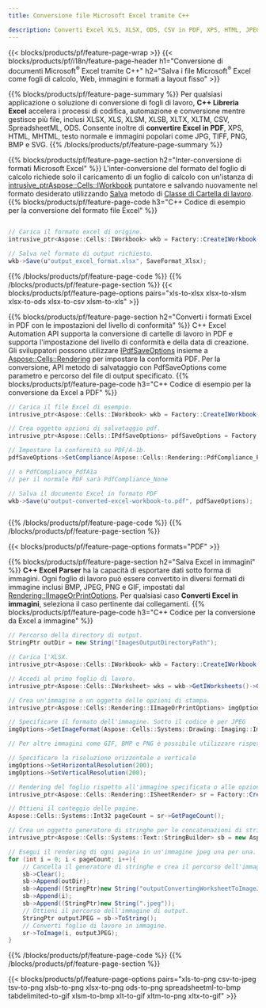 ```yaml
---
title: Conversione file Microsoft Excel tramite C++ 

description: Converti Excel XLS, XLSX, ODS, CSV in PDF, XPS, HTML, JPEG e altri formati con poche righe di codice C++.
---
```

{{< blocks/products/pf/feature-page-wrap >}}
{{< blocks/products/pf/i18n/feature-page-header h1="Conversione di documenti Microsoft<sup>&reg;</sup> Excel tramite C++" h2="Salva i file Microsoft<sup>&reg;</sup> Excel come fogli di calcolo, Web, immagini e formati a layout fisso" >}}

{{% blocks/products/pf/feature-page-summary %}}
Per qualsiasi applicazione o soluzione di conversione di fogli di lavoro, **C++ Libreria Excel** accelera i processi di codifica, automazione e conversione mentre gestisce più file, inclusi XLSX, XLS, XLSM, XLSB, XLTX, XLTM, CSV, SpreadsheetML, ODS. Consente inoltre di **convertire Excel in PDF**, XPS, HTML, MHTML, testo normale e immagini popolari come JPG, TIFF, PNG, BMP e SVG.
{{% /blocks/products/pf/feature-page-summary %}}

{{% blocks/products/pf/feature-page-section h2="Inter-conversione di formati Microsoft Excel" %}}
L'inter-conversione del formato del foglio di calcolo richiede solo il caricamento di un foglio di calcolo con un'istanza di [ intrusive_ptr<Aspose::Cells::IWorkbook>](https://reference.aspose.com/cells/cpp/class/aspose.cells.i_workbook) puntatore e salvando nuovamente nel formato desiderato utilizzando [Salva](https://reference.aspose.com/cells/cpp/class/aspose.cells.i_workbook#a9460f52a2dec8f4bf623a4905167d997) metodo di [Classe di Cartella di lavoro](https://reference.aspose.com/cells/cpp/class/aspose.cells.i_workbook).
{{% blocks/products/pf/feature-page-code h3="C++ Codice di esempio per la conversione del formato file Excel" %}}

```cs

// Carica il formato excel di origine.
intrusive_ptr<Aspose::Cells::IWorkbook> wkb = Factory::CreateIWorkbook(u"src_excel_file.xls");

// Salva nel formato di output richiesto.
wkb->Save(u"output_excel_format.xlsx", SaveFormat_Xlsx);


```
{{% /blocks/products/pf/feature-page-code %}}
{{% /blocks/products/pf/feature-page-section %}}
{{< blocks/products/pf/feature-page-options pairs="xls-to-xlsx xlsx-to-xlsm xlsx-to-ods xlsx-to-csv xlsm-to-xls" >}}


{{% blocks/products/pf/feature-page-section h2="Converti i formati Excel in PDF con le impostazioni del livello di conformità" %}}
C++ Excel Automation API supporta la conversione di cartelle di lavoro in PDF e supporta l'impostazione del livello di conformità e della data di creazione. Gli sviluppatori possono utilizzare [IPdfSaveOptions](https://reference.aspose.com/cells/cpp/class/aspose.cells.i_pdf_save_options) insieme a [Aspose::Cells::Rendering](https://reference.aspose.com/cells/cpp/namespace/aspose.cells.rendering) per impostare la conformità PDF. Per la conversione, API metodo di salvataggio con PdfSaveOptions come parametro e percorso del file di output specificato. 
{{% blocks/products/pf/feature-page-code h3="C++ Codice di esempio per la conversione da Excel a PDF" %}}

```cs
// Carica il file Excel di esempio.
intrusive_ptr<Aspose::Cells::IWorkbook> wkb = Factory::CreateIWorkbook(u"sample-convert-excel-to.pdf");

// Crea oggetto opzioni di salvataggio pdf.
intrusive_ptr<Aspose::Cells::IPdfSaveOptions> pdfSaveOptions = Factory::CreateIPdfSaveOptions();

// Impostare la conformità su PDF/A-1b.
pdfSaveOptions->SetCompliance(Aspose::Cells::Rendering::PdfCompliance_PdfA1b);

// o PdfCompliance_PdfA1a 
// per il normale PDF sarà PdfCompliance_None

// Salva il documento Excel in formato PDF
wkb->Save(u"output-converted-excel-workbook-to.pdf", pdfSaveOptions);



```
{{% /blocks/products/pf/feature-page-code %}}
{{% /blocks/products/pf/feature-page-section %}}

{{< blocks/products/pf/feature-page-options formats="PDF" >}}

{{% blocks/products/pf/feature-page-section h2="Salva Excel in immagini" %}}
**C++ Excel Parser** ha la capacità di esportare dati sotto forma di immagini. Ogni foglio di lavoro può essere convertito in diversi formati di immagine inclusi BMP, JPEG, PNG e GIF, impostati dal [Rendering::IImageOrPrintOptions](https://reference.aspose.com/cells/cpp/class/aspose.cells.rendering.i_image_or_print_options). Per qualsiasi caso **Converti Excel in immagini**, seleziona il caso pertinente dai collegamenti.
{{% blocks/products/pf/feature-page-code h3="C++ Codice per la conversione da Excel a immagine" %}}

```cs
// Percorso della directory di output.
StringPtr outDir = new String("ImagesOutputDirectoryPath");

// Carica l'XLSX.
intrusive_ptr<Aspose::Cells::IWorkbook> wkb = Factory::CreateIWorkbook(u"source-excel-file.xlsx");

// Accedi al primo foglio di lavoro.
intrusive_ptr<Aspose::Cells::IWorksheet> wks = wkb->GetIWorksheets()->GetObjectByIndex(0);

// Crea un'immagine o un oggetto delle opzioni di stampa.
intrusive_ptr<Aspose::Cells::Rendering::IImageOrPrintOptions> imgOptions = Factory::CreateIImageOrPrintOptions();

// Specificare il formato dell'immagine. Sotto il codice è per JPEG
imgOptions->SetImageFormat(Aspose::Cells::Systems::Drawing::Imaging::ImageFormat::GetJpeg());

// Per altre immagini come GIF, BMP e PNG è possibile utilizzare rispettivamente GetGif(), GetBmp() e GetPng() 

// Specificare la risoluzione orizzontale e verticale
imgOptions->SetHorizontalResolution(200);
imgOptions->SetVerticalResolution(200);

// Rendering del foglio rispetto all'immagine specificata o alle opzioni di stampa.
intrusive_ptr<Aspose::Cells::Rendering::ISheetRender> sr = Factory::CreateISheetRender(wks, imgOptions);

// Ottieni il conteggio delle pagine.
Aspose::Cells::Systems::Int32 pageCount = sr->GetPageCount();

// Crea un oggetto generatore di stringhe per le concatenazioni di stringhe.
intrusive_ptr<Aspose::Cells::Systems::Text::StringBuilder> sb = new Aspose::Cells::Systems::Text::StringBuilder();

// Esegui il rendering di ogni pagina in un'immagine jpeg una per una.
for (int i = 0; i < pageCount; i++){
	// Cancella il generatore di stringhe e crea il percorso dell'immagine di output con concatenazioni di stringhe.
	sb->Clear();
	sb->Append(outDir);
	sb->Append((StringPtr)new String("outputConvertingWorksheetToImageJPEG_"));
	sb->Append(i);
	sb->Append((StringPtr)new String(".jpeg"));
	// Ottieni il percorso dell'immagine di output.
	StringPtr outputJPEG = sb->ToString();
	// Converti foglio di lavoro in immagine.
	sr->ToImage(i, outputJPEG);
}

```
{{% /blocks/products/pf/feature-page-code %}}
{{% /blocks/products/pf/feature-page-section %}}

{{< blocks/products/pf/feature-page-options pairs="xls-to-png csv-to-jpeg tsv-to-png xlsb-to-png xlsx-to-png ods-to-png spreadsheetml-to-bmp tabdelimited-to-gif xlsm-to-bmp xlt-to-gif xltm-to-png xltx-to-gif" >}}
